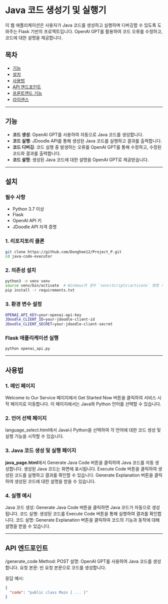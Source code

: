 # Java 코드 생성기 및 실행기

이 웹 애플리케이션은 사용자가 Java 코드를 생성하고 실행하며 디버깅할 수 있도록 도와주는 Flask 기반의 프로젝트입니다. OpenAI GPT를 활용하여 코드 오류를 수정하고, 코드에 대한 설명을 제공합니다.

## 목차

- [기능](#기능)
- [설치](#설치)
- [사용법](#사용법)
- [API 엔드포인트](#api-엔드포인트)
- [프론트엔드 기능](#프론트엔드-기능)
- [라이센스](#라이센스)

---

## 기능

- **코드 생성**: OpenAI GPT를 사용하여 자동으로 Java 코드를 생성합니다.
- **코드 실행**: JDoodle API를 통해 생성된 Java 코드를 실행하고 결과를 출력합니다.
- **코드 디버깅**: 코드 실행 중 발생하는 오류를 OpenAI GPT를 통해 수정하고, 수정된 코드와 결과를 출력합니다.
- **코드 설명**: 생성된 Java 코드에 대한 설명을 OpenAI GPT로 제공받습니다.

---

## 설치

### 필수 사항

- Python 3.7 이상
- Flask
- OpenAI API 키
- JDoodle API 자격 증명

### 1. 리포지토리 클론

```bash
git clone https://github.com/Donghee12/Project_P.git
cd java-code-executor

```

### 2. 의존성 설치

```bash
python3 -m venv venv
source venv/bin/activate  # Windows의 경우 `venv\Scripts\activate` 명령 사용
pip install -r requirements.txt
```

### 3. 환경 변수 설정
```bash
OPENAI_API_KEY=your-openai-api-key
JDoodle_CLIENT_ID=your-jdoodle-client-id
JDoodle_CLIENT_SECRET=your-jdoodle-client-secret
```

###  Flask 애플리케이션 실행

```bash
python openai_api.py
```

---
## 사용법

### 1. 메인 페이지
Welcome to Our Service 페이지에서 Get Started Now 버튼을 클릭하여 서비스 시작 페이지로 이동합니다.
이 페이지에서는 Java와 Python 언어를 선택할 수 있습니다.

### 2. 언어 선택 페이지
language_select.html에서 Java나 Python을 선택하여 각 언어에 대한 코드 생성 및 실행 기능을 시작할 수 있습니다.

### 3. Java 코드 생성 및 실행 페이지
**java_page.html**에서 Generate Java Code 버튼을 클릭하여 Java 코드를 자동 생성합니다.
생성된 Java 코드는 화면에 표시됩니다.
Execute Code 버튼을 클릭하여 생성된 코드를 실행하고 결과를 확인할 수 있습니다.
Generate Explanation 버튼을 클릭하여 생성된 코드에 대한 설명을 받을 수 있습니다.

### 4. 실행 예시
Java 코드 생성: Generate Java Code 버튼을 클릭하면 Java 코드가 자동으로 생성됩니다.
코드 실행: 생성된 코드를 Execute Code 버튼을 통해 실행하여 결과를 확인합니다.
코드 설명: Generate Explanation 버튼을 클릭하여 코드의 기능과 동작에 대해 설명을 받을 수 있습니다.

---

## API 엔드포인트
/generate_code
Method: POST
설명: OpenAI GPT를 사용하여 Java 코드를 생성합니다.
요청 본문: 빈 요청 본문으로 코드를 생성합니다.

응답 예시:
```json
{
  "code": "public class Main { ... }"
}
```
